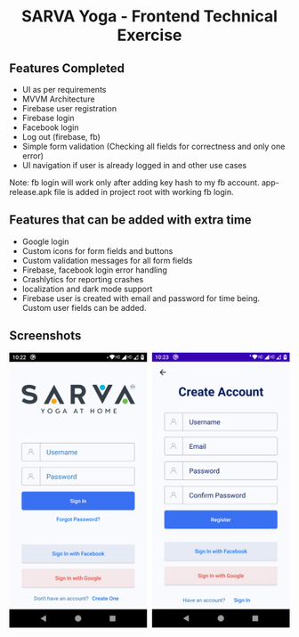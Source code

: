 # <center>SARVA Yoga - Frontend Technical Exercise</center>


## Features Completed

- UI as per requirements
- MVVM Architecture 
- Firebase user registration
- Firebase login
- Facebook login
- Log out (firebase, fb)
- Simple form validation (Checking all fields for correctness and only one error)
- UI navigation if user is already logged in and other use cases

Note: fb login will work only after adding key hash to my fb account. app-release.apk file is added in project root with working fb login.

## Features that can be added with extra time

- Google login
- Custom icons for form fields and buttons
- Custom validation messages for all form fields
- Firebase, facebook login error handling
- Crashlytics for reporting crashes
- localization and dark mode support
- Firebase user is created with email and password for time being. Custom user fields can be added.


## Screenshots

![Screenshots](./mobile_ui.png)





